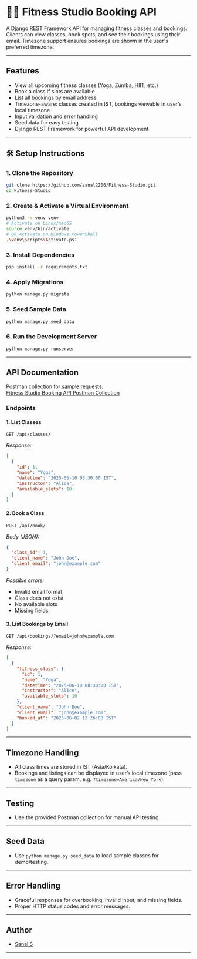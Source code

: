 # 🏋️‍♂️ Fitness Studio Booking API

A Django REST Framework API for managing fitness classes and bookings. Clients can view classes, book spots, and see their bookings using their email. Timezone support ensures bookings are shown in the user's preferred timezone.

---

##  Features

- View all upcoming fitness classes (Yoga, Zumba, HIIT, etc.)
- Book a class if slots are available
- List all bookings by email address
- Timezone-aware: classes created in IST, bookings viewable in user’s local timezone
- Input validation and error handling
- Seed data for easy testing
- Django REST Framework for powerful API development

---

## 🛠️ Setup Instructions

### 1. Clone the Repository

```bash
git clone https://github.com/sanal2206/Fitness-Studio.git
cd Fitness-Studio
```

### 2. Create & Activate a Virtual Environment

```bash
python3 -m venv venv
# Activate on Linux/macOS
source venv/bin/activate
# OR Activate on Windows PowerShell
.\venv\Scripts\Activate.ps1
```

### 3. Install Dependencies

```bash
pip install -r requirements.txt
```

### 4. Apply Migrations

```bash
python manage.py migrate
```

### 5. Seed Sample Data

```bash
python manage.py seed_data
```

### 6. Run the Development Server

```bash
python manage.py runserver
```

---

##  API Documentation

Postman collection for sample requests:  
[Fitness Studio Booking API Postman Collection](https://www.postman.com/cryosat-administrator-93474914/workspace/fitness-studio/collection/39810980-e990dc07-6bd7-431e-96d7-7d6e65a6a1d4?action=share&creator=39810980)

### Endpoints

#### 1. List Classes

```
GET /api/classes/
```
_Response:_
```json
[
  {
    "id": 1,
    "name": "Yoga",
    "datetime": "2025-06-10 08:30:00 IST",
    "instructor": "Alice",
    "available_slots": 10
  }
]
```

#### 2. Book a Class

```
POST /api/book/
```
_Body (JSON):_
```json
{
  "class_id": 1,
  "client_name": "John Doe",
  "client_email": "john@example.com"
}
```
_Possible errors:_
- Invalid email format
- Class does not exist
- No available slots
- Missing fields

#### 3. List Bookings by Email

```
GET /api/bookings/?email=john@example.com
```
_Response:_
```json
[
  {
    "fitness_class": {
      "id": 1,
      "name": "Yoga",
      "datetime": "2025-06-10 08:30:00 IST",
      "instructor": "Alice",
      "available_slots": 10
    },
    "client_name": "John Doe",
    "client_email": "john@example.com",
    "booked_at": "2025-06-02 12:26:00 IST"
  }
]
```

---

##  Timezone Handling

- All class times are stored in IST (Asia/Kolkata).
- Bookings and listings can be displayed in user’s local timezone (pass `timezone` as a query param, e.g. `?timezone=America/New_York`).

---

##  Testing
 
- Use the provided Postman collection for manual API testing.

---

##  Seed Data

- Use `python manage.py seed_data` to load sample classes for demo/testing.

---

##  Error Handling

- Graceful responses for overbooking, invalid input, and missing fields.
- Proper HTTP status codes and error messages.

---

##  Author

- [Sanal S](https://github.com/sanal2206)

---

 

